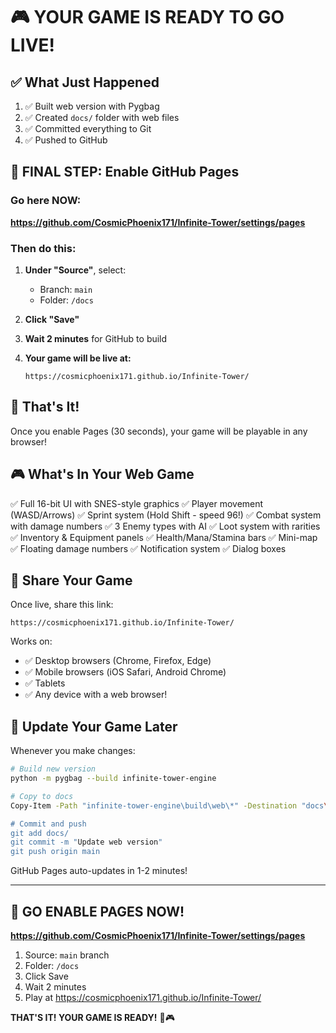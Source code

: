 # 🎮 YOUR GAME IS READY TO GO LIVE!

## ✅ What Just Happened

1. ✅ Built web version with Pygbag
2. ✅ Created `docs/` folder with web files
3. ✅ Committed everything to Git
4. ✅ Pushed to GitHub

## 🚀 FINAL STEP: Enable GitHub Pages

### Go here NOW:
**https://github.com/CosmicPhoenix171/Infinite-Tower/settings/pages**

### Then do this:

1. **Under "Source"**, select:
   - Branch: `main` 
   - Folder: `/docs`

2. **Click "Save"**

3. **Wait 2 minutes** for GitHub to build

4. **Your game will be live at:**
   ```
   https://cosmicphoenix171.github.io/Infinite-Tower/
   ```

## 🎯 That's It!

Once you enable Pages (30 seconds), your game will be playable in any browser!

## 🎮 What's In Your Web Game

✅ Full 16-bit UI with SNES-style graphics
✅ Player movement (WASD/Arrows)
✅ Sprint system (Hold Shift - speed 96!)
✅ Combat system with damage numbers
✅ 3 Enemy types with AI
✅ Loot system with rarities
✅ Inventory & Equipment panels
✅ Health/Mana/Stamina bars
✅ Mini-map
✅ Floating damage numbers
✅ Notification system
✅ Dialog boxes

## 📱 Share Your Game

Once live, share this link:
```
https://cosmicphoenix171.github.io/Infinite-Tower/
```

Works on:
- ✅ Desktop browsers (Chrome, Firefox, Edge)
- ✅ Mobile browsers (iOS Safari, Android Chrome)
- ✅ Tablets
- ✅ Any device with a web browser!

## 🔄 Update Your Game Later

Whenever you make changes:

```bash
# Build new version
python -m pygbag --build infinite-tower-engine

# Copy to docs
Copy-Item -Path "infinite-tower-engine\build\web\*" -Destination "docs\" -Recurse -Force

# Commit and push
git add docs/
git commit -m "Update web version"
git push origin main
```

GitHub Pages auto-updates in 1-2 minutes!

---

## 🎉 GO ENABLE PAGES NOW!

**https://github.com/CosmicPhoenix171/Infinite-Tower/settings/pages**

1. Source: `main` branch
2. Folder: `/docs`
3. Click Save
4. Wait 2 minutes
5. Play at https://cosmicphoenix171.github.io/Infinite-Tower/

**THAT'S IT! YOUR GAME IS READY!** 🚀🎮

